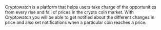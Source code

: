 Cryptowatch is a platform that helps users take charge of the opportunities from every rise and fall of prices in the crypto coin market. With Cryptowatch you will be able to get notified about the different changes in price and also set notifications when a particular coin reaches a price.
